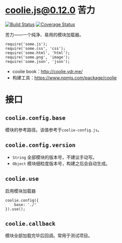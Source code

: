 # coolie.js@0.12.0 苦力 
[![Build Status][travis-img]][travis-url] 
[![Coverage Status][coveralls-img]][coveralls-url]


苦力——一个纯净、易用的模块加载器。

```
require('some.js');
require('some.css', 'css');
require('some.html', 'html');
require('some.png', 'image');
require('some.json', 'json');
```


- coolie book：<http://coolie.ydr.me/>
- 构建工具：<https://www.npmjs.com/package/coolie>



# 接口
## `coolie.config.base`
模块的参考路径。该值参考于`coolie-config.js`。


## `coolie.config.version`
- `String` 全部模块的版本号，不建议手动写。
- `Object` 模块细粒度版本号，构建之后会自动生成。


## `coolie.use`
启用模块加载器
```
coolie.config({
	base: './'
}).use();
```

## `coolie.callback`
模块全部加载完毕后回调。常用于测试项目。



[travis-img]: https://travis-ci.org/cloudcome/coolie.svg?branch=master
[travis-url]: https://travis-ci.org/cloudcome/coolie
[coveralls-img]: https://coveralls.io/repos/cloudcome/coolie/badge.svg
[coveralls-url]: https://coveralls.io/r/cloudcome/coolie